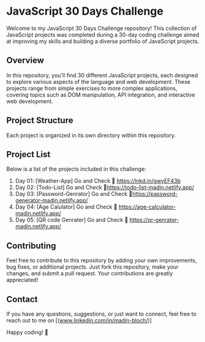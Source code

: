 # JavaScript 30 Days Challenge

Welcome to my JavaScript 30 Days Challenge repository! This collection of JavaScript projects was completed during a 30-day coding challenge aimed at improving my skills and building a diverse portfolio of JavaScript projects.

## Overview

In this repository, you'll find 30 different JavaScript projects, each designed to explore various aspects of the language and web development. These projects range from simple exercises to more complex applications, covering topics such as DOM manipulation, API integration, and interactive web development.

## Project Structure

Each project is organized in its own directory within this repository. 

## Project List

Below is a list of the projects included in this challenge:

1. Day 01: [Weather-App] Go and Check 🔗 https://lnkd.in/gwyEF43b
2. Day 02: [Todo-List] Go and Check 🔗https://todo-list-madin.netlify.app/
3. Day 03: [Password-Genrator] Go and Check 🔗https://password-generator-madin.netlify.app/
4. Day 04: [Age Calulator] Go and Check 🔗 https://age-calculator-madin.netlify.app/
5. Day 05: [QR code Genrater] Go and Check 🔗 https://qr-genrater-madin.netlify.app/


## Contributing

Feel free to contribute to this repository by adding your own improvements, bug fixes, or additional projects. Just fork this repository, make your changes, and submit a pull request. Your contributions are greatly appreciated!


## Contact

If you have any questions, suggestions, or just want to connect, feel free to reach out to me on [(www.linkedin.com/in/madin-bloch/)]

Happy coding! 🚀
